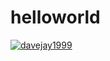 # helloworld


[![davejay1999](https://circleci.com/gh/davejay1999/SSW567-ws.svg?style=svg)](https://app.circleci.com/pipelines/github/davejay1999/SSW567-ws?branch=main&filter=all)
